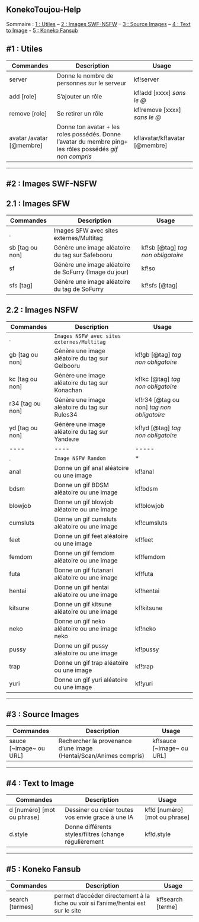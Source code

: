 ## KonekoToujou-Help

Sommaire : [1 : Utiles](https://github.com/kochankf/KonekoToujou-Help#1--utiles) – [2 : Images SWF-NSFW](https://github.com/kochankf/KonekoToujou-Help#2--images-swf-nsfw) – [3 : Source Images](https://github.com/kochankf/KonekoToujou-Help#3--source-images) – [4 : Text to Image](https://github.com/kochankf/KonekoToujou-Help#4--text-to-image) - [5 : Koneko Fansub](https://github.com/kochankf/KonekoToujou-Help#5--koneko-fansub)


#1 : Utiles 
----------------------

Commandes | Description | Usage | 
---- | ---- | ----- |
server | Donne le nombre de personnes sur le serveur	 | kf!server |
add [role]	 | S’ajouter un rôle |  kf!add [xxxx] *sans le @* |
remove [role] | Se retirer un rôle	 |  kf!remove [xxxx] *sans le @* |
avatar /avatar [@membre]	 | Donne ton avatar + les roles possédés.   Donne l’avatar du membre ping+ les rôles possédés *gif non compris* |  kf!avatar/kf!avatar [@membre]|

----------------------

#2 : Images SWF-NSFW
----------------------
2.1 : Images SFW
---

Commandes | Description | Usage | 
---- | ---- | ----- |
. | Images SFW avec sites externes/Multitag	 |  |
sb [tag ou non]	 | Génère une image aléatoire du tag sur Safebooru | kf!sb [@tag] *tag non obligatoire* |
sf | Génère une image aléatoire de SoFurry (Image du jour)|kf!so
sfs [tag] | Génère une image aléatoire du tag de SoFurry |kf!sfs [@tag]

 
 2.2 : Images NSFW
---
Commandes | Description | Usage | 
---- | ---- | ----- |
. | `Images NSFW avec sites externes/Multitag`	 |  |
gb [tag ou non]	 | Génère une image aléatoire du tag sur Gelbooru | kf!gb [@tag] *tag non obligatoire*
|kc [tag ou non]	 | Génère une image aléatoire du tag sur Konachan | kf!kc [@tag] *tag non obligatoire*
r34 [tag ou non]	 | Génère une image aléatoire du tag sur Rules34 | kf!r34 [@tag ou non] *tag non obligatoire*|
yd [tag ou non]	 | Génère une image aléatoire du tag sur Yande.re | kf!yd [@tag] *tag non obligatoire*
 ---- | ---- | ----- |
 . | `Image NSFW Random`		 | * |
 anal | Donne un gif anal aléatoire ou une image	 | kf!anal |
bdsm | Donne un gif BDSM aléatoire ou une image	 | kf!bdsm |
blowjob | Donne un gif blowjob aléatoire ou une image	 | kf!blowjob |
cumsluts | Donne un gif cumsluts aléatoire ou une image	| kf!cumsluts | 
feet | Donne un gif feet aléatoire ou une image	 | kf!feet |
femdom | Donne un gif femdom aléatoire ou une image	 | kf!femdom |
futa	 | Donne un gif futanari aléatoire ou une image	 |kf!futa |
hentai | Donne un gif hentai aléatoire ou une image	 | kf!hentai |
kitsune | Donne un gif kitsune aléatoire ou une image	 | kf!kitsune |
neko | Donne un gif neko aléatoire ou une image	neko | kf!neko |
pussy	 | Donne un gif pussy aléatoire ou une image	 | kf!pussy |
trap | Donne un gif trap aléatoire ou une image	 | kf!trap |
yuri	 | Donne un gif yuri aléatoire ou une image	 | kf!yuri |


-----------------
#3 : Source Images
-----------------

Commandes | Description | Usage | 
---- | ---- | ----- |
sauce [~image~ ou URL]	| Rechercher la provenance d’une image (Hentai/Scan/Animes compris)	| kf!sauce [~image~ ou URL] | 
-----------------

#4 : Text to Image
-----------------

Commandes | Description | Usage | 
---- | ---- | ----- |
d [numéro] [mot ou phrase]	| Dessiner ou créer toutes vos envie grace à une IA	| kf!d [numéro] [mot ou phrase] | 
d.style | Donne différents styles/filtres (change régulièrement | kf!d.style |
-----------------

#5 : Koneko Fansub
-----------------

Commandes | Description | Usage | 
---- | ---- | ----- |
search [termes]		| permet d’accéder directement à la fiche ou voir si l’anime/hentai est sur le site		| kf!search [terme]
